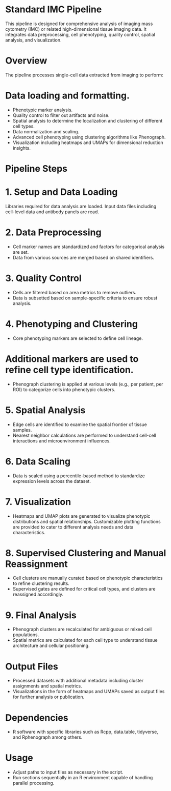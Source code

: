 # Standard IMC Pipeline
This pipeline is designed for comprehensive analysis of imaging mass cytometry (IMC) or related high-dimensional tissue imaging data. It integrates data preprocessing, cell phenotyping, quality control, spatial analysis, and visualization.

# Overview
The pipeline processes single-cell data extracted from imaging to perform:

# Data loading and formatting.
- Phenotypic marker analysis.
- Quality control to filter out artifacts and noise.
- Spatial analysis to determine the localization and clustering of different cell types.
- Data normalization and scaling.
- Advanced cell phenotyping using clustering algorithms like Phenograph.
- Visualization including heatmaps and UMAPs for dimensional reduction insights.

# Pipeline Steps
# 1. Setup and Data Loading
Libraries required for data analysis are loaded.
Input data files including cell-level data and antibody panels are read.
# 2. Data Preprocessing
- Cell marker names are standardized and factors for categorical analysis are set.
- Data from various sources are merged based on shared identifiers.
# 3. Quality Control
- Cells are filtered based on area metrics to remove outliers.
- Data is subsetted based on sample-specific criteria to ensure robust analysis.
# 4. Phenotyping and Clustering
- Core phenotyping markers are selected to define cell lineage.
# Additional markers are used to refine cell type identification.
- Phenograph clustering is applied at various levels (e.g., per patient, per ROI) to categorize cells into phenotypic clusters.
# 5. Spatial Analysis
- Edge cells are identified to examine the spatial frontier of tissue samples.
- Nearest neighbor calculations are performed to understand cell-cell interactions and microenvironment influences.
# 6. Data Scaling
- Data is scaled using a percentile-based method to standardize expression levels across the dataset.
# 7. Visualization
- Heatmaps and UMAP plots are generated to visualize phenotypic distributions and spatial relationships.
Customizable plotting functions are provided to cater to different analysis needs and data characteristics.
# 8. Supervised Clustering and Manual Reassignment
- Cell clusters are manually curated based on phenotypic characteristics to refine clustering results.
- Supervised gates are defined for critical cell types, and clusters are reassigned accordingly.
# 9. Final Analysis
- Phenograph clusters are recalculated for ambiguous or mixed cell populations.
- Spatial metrics are calculated for each cell type to understand tissue architecture and cellular positioning.
# Output Files
- Processed datasets with additional metadata including cluster assignments and spatial metrics.
- Visualizations in the form of heatmaps and UMAPs saved as output files for further analysis or publication.
# Dependencies
- R software with specific libraries such as Rcpp, data.table, tidyverse, and Rphenograph among others.
# Usage
- Adjust paths to input files as necessary in the script.
- Run sections sequentially in an R environment capable of handling parallel processing.
